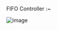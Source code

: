 FIFO Controller :~


![image](https://github.com/Raghunandan4/NOC-Router/assets/89443438/1fa9b997-9d15-430b-94a9-29f2d240eb3b)
